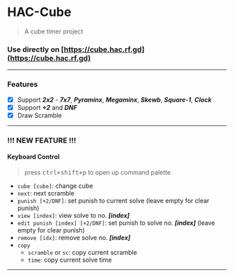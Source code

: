 # HAC-Cube
> A cube timer project

### Use directly on [https://cube.hac.rf.gd](https://cube.hac.rf.gd)

---

### Features
- [x] Support ***2x2*** - ***7x7***, ***Pyraminx***, ***Megaminx***, ***Skewb***, ***Square-1***, ***Clock***
- [x] Support ***+2*** and ***DNF***
- [x] Draw Scramble

---

### !!! NEW FEATURE !!!
#### Keyboard Control
> press <kbd>ctrl+shift+p</kbd> to open up command palette
- `cube [cube]`: change cube
- `next`: next scramble
- `punish [+2/DNF]`: set punish to current solve (leave empty for clear punish)
- `view [index]`: view solve to no. ***[index]***
- `edit punish [index] [+2/DNF]`: set punish to solve no. ***[index]*** (leave empty for clear punish)
- `remove [idx]`: remove solve no. ***[index]***
- `copy`
    - `scramble` or `sc`: copy current scramble
    - `time`: copy current solve time

---


